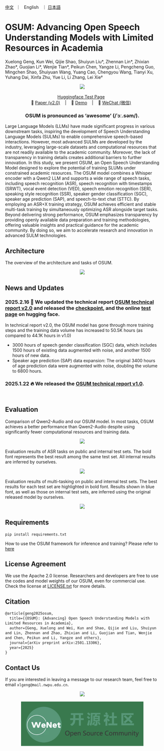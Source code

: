  <p align="left">
        <a href="README_CN.md">中文</a> &nbsp｜ &nbsp English&nbsp&nbsp ｜ <a href="README_JP.md">日本語</a> &nbsp
</p>
<p align="center">
   <h1>OSUM: Advancing Open Speech Understanding Models with Limited Resources in Academia</h1>
</p>

Xuelong Geng, Kun Wei, Qijie Shao, Shuiyun Liu*, Zhennan Lin*, Zhixian Zhao*, Guojian Li*, Wenjie Tian*, Peikun Chen, Yangze Li, Pengcheng Guo, Mingchen Shao, Shuiyuan Wang, Yuang Cao, Chengyou Wang, Tianyi Xu, Yuhang Dai, Xinfa Zhu, Yue Li, Li Zhang, Lei Xie†




<p align="center">
    <img src="images/SUM.png" width="400"/>
<p>


<p align="center">
 <a href="https://huggingface.co/spaces/ASLP-lab/OSUM"> Huggingface Test Page</a> </a>&nbsp
<br>
📑 <a href="https://arxiv.org/abs/2501.13306v2">Paper (v2.0)</a> &nbsp&nbsp | &nbsp&nbsp 📑 <a href="https://aslp-lab.github.io/OSUM.github.io/">Demo</a> &nbsp&nbsp | &nbsp&nbsp 💬 <a href="images/introduction.md">WeChat (微信)</a>&nbsp&nbsp 
</p>

 <h3 align="center">OSUM is pronounced as ‘awesome’ (/ˈɔː.səm/).</h3>


Large Language Models (LLMs) have made significant progress in various downstream tasks, inspiring the development of Speech Understanding Language Models (SULMs) to enable comprehensive speech-based interactions. However, most advanced SULMs are developed by the industry, leveraging large-scale datasets and computational resources that are not readily available to the academic community. Moreover, the lack of transparency in training details creates additional barriers to further innovation. In this study, we present OSUM, an Open Speech Understanding Model designed to explore the potential of training SLUMs under constrained academic resources. The OSUM model combines a Whisper encoder with a Qwen2 LLM and supports a wide range of speech tasks, including speech recognition (ASR), speech recognition with timestamps (SRWT), vocal event detection (VED), speech emotion recognition (SER), speaking style recognition (SSR), speaker gender classification (SGC), speaker age prediction (SAP), and speech-to-text chat (STTC). By employing an ASR+X training strategy, OSUM achieves efficient and stable multi-task training by simultaneously optimizing ASR alongside target tasks.
Beyond delivering strong performance, OSUM emphasizes transparency by providing openly available data preparation and training methodologies, offering valuable insights and practical guidance for the academic community. By doing so, we aim to accelerate research and innovation in advanced SULM technologies.

## Architecture

The overview of the architecture and tasks of OSUM.

<p align="center">
    <img src="images/system.png" width="80%"/>
<p>

## News and Updates

### 2025.2.16 🎉 We updated the technical report [OSUM technical report v2.0](https://arxiv.org/abs/2501.13306v2) and released the [checkpoint](https://huggingface.co/ASLP-lab/OSUM), and the online [test page](https://huggingface.co/spaces/ASLP-lab/OSUM) on hugging face.
In technical report v2.0, the OSUM model has gone through more training steps and the training data volume has increased to 50.5K hours (as compared to 44.1K hours in v1.0) 
- 3000 hours of speech gender classification (SGC) data, which includes 1500 hours of existing data augmented with noise, and another 1500 hours of new data.
- Speaker age prediction (SAP) data expansion: The original 3400 hours of age prediction data were augmented with noise, doubling the volume to 6800 hours.
### 2025.1.22 🔥 We released the [OSUM technical report v1.0](https://arxiv.org/abs/2501.13306v1).

<br>

## Evaluation
 Comparison of Qwen2-Audio and our OSUM model. In most tasks, OSUM achieves a better
performance than Qwen2-Audio despite using significantly fewer computational resources and training data.
<p align="center">
    <img src="images/radar.jpg" width="80%"/>
<p>

Evaluation results of ASR tasks on public and internal test sets. The bold font represents the best
result among the same test set. All internal results are inferred by ourselves.
<p align="center">
    <img src="images/res_asr.jpg" width="80%"/>
<p>


Evaluation results of multi-tasking on public and internal test sets. The best results for each test set
are highlighted in bold font. Results shown in blue font, as well as those on internal test sets, are inferred
using the original released model by ourselves.
<p align="center">
    <img src="images/res_multi.jpg" width="80%"/>
<p>

<!--  We have provided **all** evaluation scripts to reproduce our results. Please refer to [eval_audio/EVALUATION.md](eval_audio/EVALUATION.md) for details.
  --> 


## Requirements
```
pip install requirements.txt
```
<!-- 
## Quickstart
## Demo
### Web UI
-->
 <p align="left">
       How to use the OSUM framework for inference and training? Please refer to <a href="examples/osum/README.md">here</a>
</p>

## License Agreement

We use the Apache 2.0 license. Researchers and developers are free to use the codes and model weights of our OSUM, even for commercial use. Check the license at [LICENSE.txt](LICENSE.txt) for more details.
<br>

## Citation
```
@article{geng2025osum,
  title={{OSUM}: {Advancing} Open Speech Understanding Models with Limited Resources in Academia},
  author={Geng, Xuelong and Wei, Kun and Shao, Qijie and Liu, Shuiyun and Lin, Zhennan and Zhao, Zhixian and Li, Guojian and Tian, Wenjie and Chen, Peikun and Li, Yangze and others},
  journal={arXiv preprint arXiv:2501.13306},
  year={2025}
}
```
## Contact Us

If you are interested in leaving a message to our research team, feel free to email `xlgeng@mail.nwpu.edu.cn`.
<p align="center">
    <a href="http://www.nwpu-aslp.org/">
        <img src="images/ASLP.jpg" width="400"/>
    </a>
</p>
<p align="center">
    <a href="https://wenet.org.cn/">
        <img src="images/wenet.png" width="400"/>
    </a>
</p>
